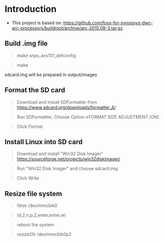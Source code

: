 # Introduction

- This project is based on: https://github.com/foss-for-synopsys-dwc-arc-processors/buildroot/archive/arc-2015.08-3.tar.gz

## Build .img file
> make snps_axs101_defconfig

> make

sdcard.img will be prepared in output/images

## Format the SD card
> Download and install SDFormatter from  https://www.sdcard.org/downloads/formatter_4/

> Run SDFormatter, Choose Option->FORMAT SIZE ADJUSTMENT [ON]

> Click Format

## Install Linux into SD card
> Download and install "Win32 Disk Imager" https://sourceforge.net/projects/win32diskimager/

> Run "Win32 Disk Imager" and choose sdcard.img

> Click Write

## Resize file system
> fdisk /dev/mmcblk0

> (d,2,n,p,2,enter,enter,w)

> reboot the system

> resize2fs /dev/mmcblk0p2 

